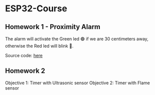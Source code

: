 # ESP32-Course
## Homework 1 - Proximity Alarm
The alarm will activate the Green led :green_circle: if we are 30 centimeters away, otherwise the Red led will blink :red_circle:.

Source code: [here](https://github.com/juniorsaraviao/ESP32-Course/tree/master/Proximity%20Alarm)

## Homework 2

Objective 1: Timer with Ultrasonic sensor
Objective 2: Timer with Flame sensor
